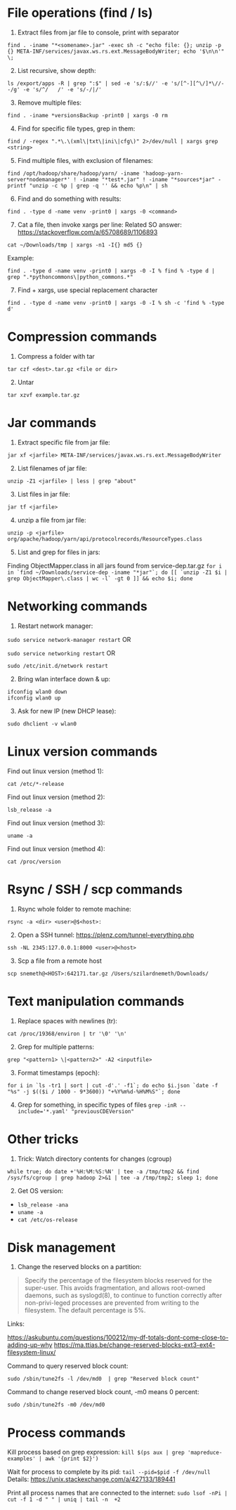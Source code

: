 File operations (find / ls)
===========================
1. Extract files from jar file to console, print with separator

```find . -iname "*<somename>.jar" -exec sh -c "echo file: {}; unzip -p {} META-INF/services/javax.ws.rs.ext.MessageBodyWriter; echo '$\n\n'" \;```

2. List recursive, show depth: 

```ls /export/apps -R | grep ":$" | sed -e 's/:$//' -e 's/[^-][^\/]*\//--/g' -e 's/^/   /' -e 's/-/|/'```


3. Remove multiple files: 

```find . -iname *versionsBackup -print0 | xargs -0 rm```

4. Find for specific file types, grep in them:

```find / -regex ".*\.\(xml\|txt\|ini\|cfg\)" 2>/dev/null | xargs grep <string>```

5. Find multiple files, with exclusion of filenames:

```find /opt/hadoop/share/hadoop/yarn/ -iname 'hadoop-yarn-server*nodemanager*' ! -iname "*test*.jar" ! -iname "*sources*jar" -printf "unzip -c %p | grep -q '' && echo %p\n" | sh```

6. Find and do something with results:
```
find . -type d -name venv -print0 | xargs -0 <command>
```

7. Cat a file, then invoke xargs per line:
Related SO answer: https://stackoverflow.com/a/65708689/1106893
```
cat ~/Downloads/tmp | xargs -n1 -I{} md5 {}
```

Example: 
```
find . -type d -name venv -print0 | xargs -0 -I % find % -type d | grep ".*pythoncommons\|python_commons.*"
```

7. Find + xargs, use special replacement character
```
find . -type d -name venv -print0 | xargs -0 -I % sh -c 'find % -type d'
```

Compression commands
===========================
1. Compress a folder with tar

```tar czf <dest>.tar.gz <file or dir>```

2. Untar

```tar xzvf example.tar.gz```


Jar commands
============

1. Extract specific file from jar file:

```jar xf <jarfile> META-INF/services/javax.ws.rs.ext.MessageBodyWriter```

2. List filenames of jar file: 

```unzip -Z1 <jarfile> | less | grep "about"```

3. List files in jar file: 

```jar tf <jarfile>```

4. unzip a file from jar file: 

```unzip -p <jarfile> org/apache/hadoop/yarn/api/protocolrecords/ResourceTypes.class```

5. List and grep for files in jars: 

Finding ObjectMapper.class in all jars found from service-dep.tar.gz
```for i in `find ~/Downloads/service-dep -iname "*jar"`; do [[ `unzip -Z1 $i | grep ObjectMapper\.class | wc -l` -gt 0 ]] && echo $i; done```

Networking commands 
===================

1. Restart network manager:

```sudo service network-manager restart``` OR

```sudo service networking restart``` OR

```sudo /etc/init.d/network restart```

2. Bring wlan interface down & up:

```
ifconfig wlan0 down
ifconfig wlan0 up
```

3. Ask for new IP (new DHCP lease): 

```sudo dhclient -v wlan0```


Linux version commands 
======================
Find out linux version (method 1):

```cat /etc/*-release```

Find out linux version (method 2):

```lsb_release -a```

Find out linux version (method 3):

```uname -a```

Find out linux version (method 4):

```cat /proc/version```



Rsync / SSH / scp commands
====================

1. Rsync whole folder to remote machine:

```rsync -a <dir> <user>@$<host>:```

2. Open a SSH tunnel: https://plenz.com/tunnel-everything.php

```ssh -NL 2345:127.0.0.1:8000 <user>@<host>```

3. Scp a file from a remote host

```scp snemeth@<HOST>:642171.tar.gz /Users/szilardnemeth/Downloads/```


Text manipulation commands
==========================

1. Replace spaces with newlines (tr): 

```cat /proc/19368/environ | tr '\0' '\n'```

2. Grep for multiple patterns: 

```grep "<pattern1> \|<pattern2>" -A2 <inputfile>```

3. Format timestamps (epoch): 

```for i in `ls -tr1 | sort | cut -d'.' -f1`; do echo $i.json `date -f "%s" -j $(($i / 1000 - 9*3600)) "+%Y%m%d-%H%M%S"`; done```


4. Grep for something, in specific types of files
```grep -inR --include='*.yaml' "previousCDEVersion"```

Other tricks
============

1. Trick: Watch directory contents for changes (cgroup)

```while true; do date +'%H:%M:%S:%N' | tee -a /tmp/tmp2 && find /sys/fs/cgroup | grep hadoop 2>&1 | tee -a /tmp/tmp2; sleep 1; done```

2. Get OS version: 
- `lsb_release -ana`
- `uname -a`
- `cat /etc/os-release`


Disk management
============
1. Change the reserved blocks on a partition: 

> Specify the percentage of the filesystem blocks reserved for the super-user. This avoids fragmentation, and allows root-owned daemons, such as syslogd(8), to continue to function correctly after non-privi-leged processes are prevented from writing to the filesystem. The default percentage is 5%.

Links:

https://askubuntu.com/questions/100212/my-df-totals-dont-come-close-to-adding-up-why
https://ma.ttias.be/change-reserved-blocks-ext3-ext4-filesystem-linux/

Command to query reserved block count: 

```sudo /sbin/tune2fs -l /dev/md0  | grep "Reserved block count"```


Command to change reserved block count, -m0 means 0 percent:

```sudo /sbin/tune2fs -m0 /dev/md0```


Process commands
============
Kill process based on grep expression:
```kill $(ps aux | grep 'mapreduce-examples' | awk '{print $2}')```

Wait for process to complete by its pid:
```tail --pid=$pid -f /dev/null```
Details: https://unix.stackexchange.com/a/427133/189441


Print all process names that are connected to the internet: 
```sudo lsof -nPi | cut -f 1 -d " " | uniq | tail -n  +2```